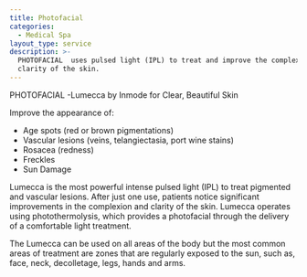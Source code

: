 ```yaml
---
title: Photofacial
categories:
  - Medical Spa
layout_type: service
description: >-
  PHOTOFACIAL  uses pulsed light (IPL) to treat and improve the complexion and
  clarity of the skin.
---
```

PHOTOFACIAL
 -Lumecca by Inmode for Clear, Beautiful Skin

Improve the appearance of:

* Age spots (red or brown pigmentations)
* Vascular lesions (veins, telangiectasia, port wine stains)
* Rosacea (redness)
* Freckles
* Sun Damage

Lumecca is the most powerful intense pulsed light (IPL) to treat pigmented and vascular lesions. After just one use, patients notice significant improvements in the complexion and clarity of the skin. Lumecca operates using photothermolysis, which provides a photofacial through the delivery of a comfortable light treatment. 

The Lumecca can be used on all areas of the body but the most common areas of treatment are zones that are regularly exposed to the sun, such as, face, neck, decolletage, legs, hands and arms.
